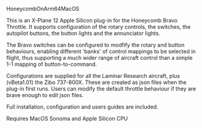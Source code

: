 HoneycombOnArm64MacOS

This is an X-Plane 12 Apple Silicon plug-in for the Honeycomb Bravo Throttle.  It supports configuration of the rotary controls, the switches, the autopilot buttons, the button lights and the annunciator lights.  

The Bravo switches can be configured to modfify the rotary and button behaviours, enabling different 'banks' of control mappings to be selected in flight, thus supporting a much wider range of aircraft control than a simple 1-1 mapping of button-to-command.

Configurations are supplied for all the Laminar Research aircraft, plus (vBeta1.01) the Zibo 737-800X.  These are created as json files when the plug-in first runs. Users can modify the default throttle behaviour if they are brave enough to edit json files.

Full installation, configuration and users guides are included.

Requires MacOS Sonoma and Apple Silicon CPU
